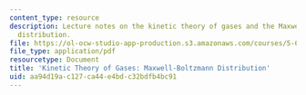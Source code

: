 ```yaml
---
content_type: resource
description: Lecture notes on the kinetic theory of gases and the Maxwell-Boltzmann
  distribution.
file: https://ol-ocw-studio-app-production.s3.amazonaws.com/courses/5-62-physical-chemistry-ii-spring-2008/aa94d19ac127ca44e4bdc32bdfb4bc91_28_562ln08.pdf
file_type: application/pdf
resourcetype: Document
title: 'Kinetic Theory of Gases: Maxwell-Boltzmann Distribution'
uid: aa94d19a-c127-ca44-e4bd-c32bdfb4bc91
---
```

